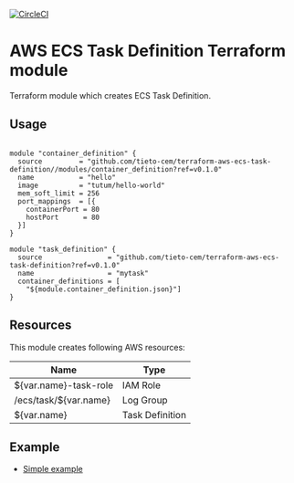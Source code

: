 [![CircleCI](https://circleci.com/gh/tieto-cem/terraform-aws-ecs-task-definition.svg?style=shield&circle-token=549ec46ff06d26b4c86715e054bc03ac7f152533)](https://circleci.com/gh/tieto-cem/terraform-aws-ecs-task-definition)

AWS ECS Task Definition Terraform module
===========================================

Terraform module which creates ECS Task Definition. 

Usage
-----   

```hcl

module "container_definition" {
  source         = "github.com/tieto-cem/terraform-aws-ecs-task-definition//modules/container_definition?ref=v0.1.0"
  name           = "hello"
  image          = "tutum/hello-world"
  mem_soft_limit = 256
  port_mappings  = [{
    containerPort = 80
    hostPort      = 80
  }]
}

module "task_definition" {
  source                = "github.com/tieto-cem/terraform-aws-ecs-task-definition?ref=v0.1.0"
  name                  = "mytask"
  container_definitions = [
    "${module.container_definition.json}"]
}

```

Resources
---------

This module creates following AWS resources:

| Name                                        | Type                 | 
|---------------------------------------------|----------------------|
|${var.name}-task-role                        | IAM Role             | 
|/ecs/task/${var.name}                        | Log Group            |
|${var.name}                                  | Task Definition      |

Example
-------

* [Simple example](https://github.com/timotapanainen/terraform-aws-ecs-task-definition/tree/master/example)
